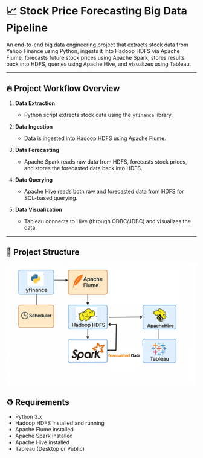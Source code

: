 # 📈 Stock Price Forecasting Big Data Pipeline

An end-to-end big data engineering project that extracts stock data from Yahoo Finance using Python, ingests it into Hadoop HDFS via Apache Flume, forecasts future stock prices using Apache Spark, stores results back into HDFS, queries using Apache Hive, and visualizes using Tableau.

---

## 🔥 Project Workflow Overview

1. **Data Extraction**
   - Python script extracts stock data using the `yfinance` library.

2. **Data Ingestion**
   - Data is ingested into Hadoop HDFS using Apache Flume.

3. **Data Forecasting**
   - Apache Spark reads raw data from HDFS, forecasts stock prices, and stores the forecasted data back into HDFS.

4. **Data Querying**
   - Apache Hive reads both raw and forecasted data from HDFS for SQL-based querying.

5. **Data Visualization**
   - Tableau connects to Hive (through ODBC/JDBC) and visualizes the data.

---

## 📂 Project Structure

![Pipeline Workflow](\projecct.png)


## ⚙️ Requirements

- Python 3.x
- Hadoop HDFS installed and running
- Apache Flume installed
- Apache Spark installed
- Apache Hive installed
- Tableau (Desktop or Public)
